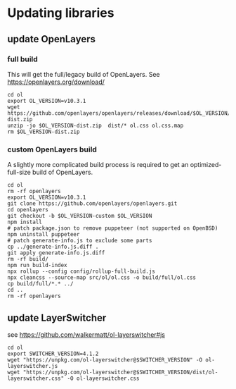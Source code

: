 # Updating libraries

## update OpenLayers

### full build
This will get the full/legacy build of OpenLayers. See https://openlayers.org/download/

```shell
cd ol
export OL_VERSION=v10.3.1
wget https://github.com/openlayers/openlayers/releases/download/$OL_VERSION/$OL_VERSION-dist.zip
unzip -jo $OL_VERSION-dist.zip  dist/* ol.css ol.css.map
rm $OL_VERSION-dist.zip
```

### custom OpenLayers build

A slightly more complicated build process is required to get an optimized-full-size build of OpenLayers.

```shell
cd ol
rm -rf openlayers
export OL_VERSION=v10.3.1
git clone https://github.com/openlayers/openlayers.git
cd openlayers
git checkout -b $OL_VERSION-custom $OL_VERSION
npm install
# patch package.json to remove puppeteer (not supported on OpenBSD)
npm uninstall puppeteer
# patch generate-info.js to exclude some parts
cp ../generate-info.js.diff .
git apply generate-info.js.diff
rm -rf build/
npm run build-index
npx rollup --config config/rollup-full-build.js
npx cleancss --source-map src/ol/ol.css -o build/full/ol.css
cp build/full/*.* ../
cd ..
rm -rf openlayers
```

## update LayerSwitcher

see https://github.com/walkermatt/ol-layerswitcher#js

```shell
cd ol
export SWITCHER_VERSION=4.1.2
wget "https://unpkg.com/ol-layerswitcher@$SWITCHER_VERSION" -O ol-layerswitcher.js
wget "https://unpkg.com/ol-layerswitcher@$SWITCHER_VERSION/dist/ol-layerswitcher.css" -O ol-layerswitcher.css
```
